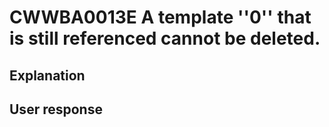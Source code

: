 # CWWBA0013E A template ''0'' that is still referenced cannot be deleted.

## Explanation

## User response
